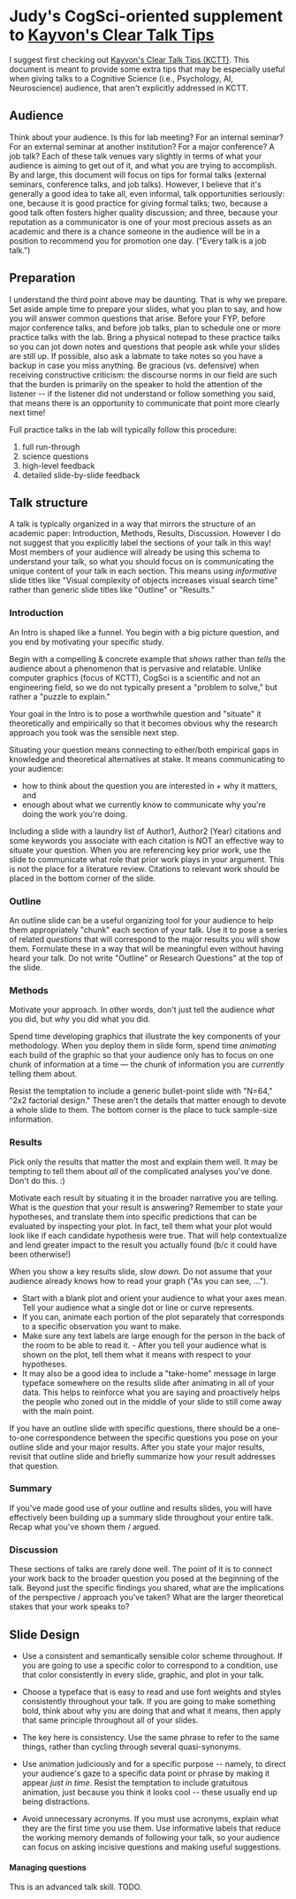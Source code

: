 
# Judy's CogSci-oriented supplement to [Kayvon's Clear Talk Tips](https://graphics.stanford.edu/~kayvonf/misc/cleartalktips.pdf)

I suggest first checking out [Kayvon's Clear Talk Tips (KCTT)](https://graphics.stanford.edu/~kayvonf/misc/cleartalktips.pdf). This document is meant to provide some extra tips that may be especially useful when giving talks to a Cognitive Science (i.e., Psychology, AI, Neuroscience) audience, that aren't explicitly addressed in KCTT. 

## Audience

Think about your audience. Is this for lab meeting? For an internal seminar? For an external seminar at another institution? For a major conference? A job talk? Each of these talk venues vary slightly in terms of what your audience is aiming to get out of it, and what you are trying to accomplish. By and large, this document will focus on tips for formal talks (external seminars, conference talks, and job talks). However, I believe that it's generally a good idea to take all, even informal, talk opportunities seriously: one, because it is good practice for giving formal talks; two, because a good talk often fosters higher quality discussion; and three, because your reputation as a communicator is one of your most precious assets as an academic and there is a chance someone in the audience will be in a position to recommend you for promotion one day. ("Every talk is a job talk.") 

## Preparation

I understand the third point above may be daunting. That is why we prepare. Set aside ample time to prepare your slides, what you plan to say, and how you will answer common questions that arise. Before your FYP, before major conference talks, and before job talks, plan to schedule one or more practice talks with the lab. Bring a physical notepad to these practice talks so you can jot down notes and questions that people ask while your slides are still up. If possible, also ask a labmate to take notes so you have a backup in case you miss anything. Be gracious (vs. defensive) when receiving constructive criticism: the discourse norms in our field are such that the burden is primarily on the speaker to hold the attention of the listener -- if the listener did not understand or follow something you said, that means there is an opportunity to communicate that point more clearly next time!

Full practice talks in the lab will typically follow this procedure:
1. full run-through
2. science questions
3. high-level feedback
4. detailed slide-by-slide feedback

## Talk structure

A talk is typically organized in a way that mirrors the structure of an academic paper: Introduction, Methods, Results, Discussion. However I do not suggest that you explicitly label the sections of your talk in this way! Most members of your audience will already be using this schema to understand your talk, so what you should focus on is communicating the unique content of your talk in each section. This means using _informative_ slide titles like "Visual complexity of objects increases visual search time" rather than generic slide titles like "Outline" or "Results."

### Introduction

An Intro is shaped like a funnel. You begin with a big picture question, and you end by motivating your specific study. 

Begin with a compelling & concrete example that _shows_ rather than _tells_ the audience about a phenomenon that is pervasive and relatable. Unlike computer graphics (focus of KCTT), CogSci is a scientific and not an engineering field, so we do not typically present a "problem to solve," but rather a "puzzle to explain."

Your goal in the Intro is to pose a worthwhile question and "situate" it theoretically and empirically so that it becomes obvious why the research approach you took was the sensible next step. 

Situating your question means connecting to either/both empirical gaps in knowledge and theoretical alternatives at stake. It means communicating to your audience:
- how to think about the question you are interested in + why it matters, and
- enough about what we currently know to communicate why you're doing the work you're doing. 

Including a slide with a laundry list of Author1, Author2 (Year) citations and some keywords you associate with each citation is NOT an effective way to situate your question. When you are referencing key prior work, use the slide to communicate what role that prior work plays in your argument. This is not the place for a literature review. Citations to relevant work should be placed in the bottom corner of the slide. 

### Outline

An outline slide can be a useful organizing tool for your audience to help them appropriately "chunk" each section of your talk. Use it to pose a series of related *questions* that will correspond to the major results you will show them. Formulate these in a way that will be meaningful even without having heard your talk. Do not write "Outline" or Research Questions" at the top of the slide.

### Methods

Motivate your approach. In other words, don't just tell the audience *what* you did, but *why* you did what you did. 

Spend time developing graphics that illustrate the key components of your methodology. When you deploy them in slide form, spend time *animating* each build of the graphic so that your audience only has to focus on one chunk of information at a time — the chunk of information you are *currently* telling them about. 

Resist the temptation to include a generic bullet-point slide with "N=64," "2x2 factorial design." These aren't the details that matter enough to devote a whole slide to them. The bottom corner is the place to tuck sample-size information.

### Results

Pick only the results that matter the most and explain them well. It may be tempting to tell them about *all* of the complicated analyses you've done. Don't do this. :)

Motivate each result by situating it in the broader narrative you are telling. What is the *question* that your result is answering? Remember to state your hypotheses, and translate them into specific predictions that can be evaluated by inspecting your plot. In fact, tell them what your plot would look like if each candidate hypothesis were true. That will help contextualize and lend greater impact to the result you actually found (b/c it could have been otherwise!)

When you show a key results slide, *slow down.* Do not assume that your audience already knows how to read your graph ("As you can see, ..."). 
- Start with a blank plot and orient your audience to what your axes mean. Tell your audience what a single dot or line or curve represents. 
- If you can, animate each portion of the plot separately that corresponds to a specific observation you want to make.
- Make sure any text labels are large enough for the person in the back of the room to be able to read it. - After you tell your audience what is shown on the plot, tell them what it means with respect to your hypotheses. 
- It may also be a good idea to include a "take-home" message in large typeface somewhere on the results slide after animating in all of your data. This helps to reinforce what you are saying and proactively helps the people who zoned out in the middle of your slide to still come away with the main point.  

If you have an outline slide with specific questions, there should be a one-to-one correspondence between the specific questions you pose on your outline slide and your major results. After you state your major results, revisit that outline slide and briefly summarize how your result addresses that question. 

### Summary

If you've made good use of your outline and results slides, you will have effectively been building up a summary slide throughout your entire talk. Recap what you've shown them / argued. 

### Discussion

These sections of talks are rarely done well. The point of it is to connect your work back to the broader question you posed at the beginning of the talk. Beyond just the specific findings you shared, what are the implications of the perspective / approach you've taken? What are the larger theoretical stakes that your work speaks to?

## Slide Design

- Use a consistent and semantically sensible color scheme throughout. If you are going to use a specific color to correspond to a condition, use that color consistently in every slide, graphic, and plot in your talk. 

- Choose a typeface that is easy to read and use font weights and styles consistently throughout your talk. If you are going to make something bold, think about why you are doing that and what it means, then apply that same principle throughout all of your slides. 

- The key here is consistency. Use the same phrase to refer to the same things, rather than cycling through several quasi-synonyms.

- Use animation judiciously and for a specific purpose -- namely, to direct your audience's gaze to a specific data point or phrase by making it appear *just in time*. Resist the temptation to include gratuitous animation, just because you think it looks cool -- these usually end up being distractions. 

- Avoid unnecessary acronyms. If you must use acronyms, explain what they are the first time you use them. Use informative labels that reduce the working memory demands of following your talk, so your audience can focus on asking incisive questions and making useful suggestions. 


#### Managing questions

This is an advanced talk skill. TODO. 

